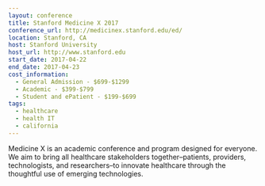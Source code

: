 ```yaml
---
layout: conference
title: Stanford Medicine X 2017
conference_url: http://medicinex.stanford.edu/ed/
location: Stanford, CA
host: Stanford University
host_url: http://www.stanford.edu
start_date: 2017-04-22
end_date: 2017-04-23
cost_information:
  - General Admission - $699-$1299
  - Academic - $399-$799
  - Student and ePatient - $199-$699
tags:
  - healthcare
  - health IT
  - california
---
```


Medicine X is an academic conference and program designed for everyone. We aim to
bring all healthcare stakeholders together–patients, providers, technologists, and researchers–to innovate healthcare through the thoughtful use of emerging technologies.
